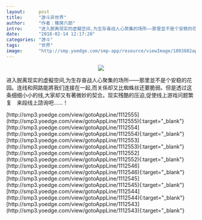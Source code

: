 ```yaml
---
layout:     post
title:      "游斗异世界"
author:     "作者：篠房六郎"
intro:      "进入脱离现实的虚擬空间,为生存奋战人心聚集的场所——那里並不是个安稳的花园。连线和网路能將我们连接在一起,而关係却又比蜘蛛丝还要脆弱。但是透过这条细细小小的线,大家却又有著微妙的契合。现实残酷的压迫,促使线上游戏问题繁复　来段线上諮询吧……！"
date:       "2018-02-14 12:17:20"
categories: "游斗"
tags:       "世界"
image:      "http://smp.yoedge.com/smp-app/resource/viewImage/1003882appline.png"
---
```

<div style="text-align: center">
<p><img src="http://smp.yoedge.com/smp-app/resource/viewImage/1003882appline.png"/></p>
</div>
<p class="post-meta">
<span>进入脱离现实的虚擬空间,为生存奋战人心聚集的场所——那里並不是个安稳的花园。连线和网路能將我们连接在一起,而关係却又比蜘蛛丝还要脆弱。但是透过这条细细小小的线,大家却又有著微妙的契合。现实残酷的压迫,促使线上游戏问题繁复　来段线上諮询吧……！</span>
</p>
[http://smp3.yoedge.com/view/gotoAppLine/1112555](http://smp3.yoedge.com/view/gotoAppLine/1112555){:target="_blank"}
[http://smp3.yoedge.com/view/gotoAppLine/1112554](http://smp3.yoedge.com/view/gotoAppLine/1112554){:target="_blank"}
[http://smp3.yoedge.com/view/gotoAppLine/1112553](http://smp3.yoedge.com/view/gotoAppLine/1112553){:target="_blank"}
[http://smp3.yoedge.com/view/gotoAppLine/1112552](http://smp3.yoedge.com/view/gotoAppLine/1112552){:target="_blank"}
[http://smp3.yoedge.com/view/gotoAppLine/1112546](http://smp3.yoedge.com/view/gotoAppLine/1112546){:target="_blank"}
[http://smp3.yoedge.com/view/gotoAppLine/1112545](http://smp3.yoedge.com/view/gotoAppLine/1112545){:target="_blank"}
[http://smp3.yoedge.com/view/gotoAppLine/1112544](http://smp3.yoedge.com/view/gotoAppLine/1112544){:target="_blank"}
[http://smp3.yoedge.com/view/gotoAppLine/1112543](http://smp3.yoedge.com/view/gotoAppLine/1112543){:target="_blank"}


